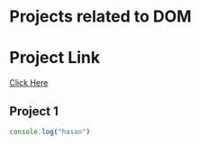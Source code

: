 # Projects related to DOM

# Project Link
[Click Here](https://stackblitz.com/edit/dom-project-chaiaurcode-gfskuj?file=1-colorChanger%2Findex.html)

## Project 1

```javascript
console.log("hasan")

```